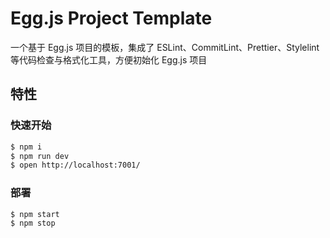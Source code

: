 # Egg.js Project Template

一个基于 Egg.js 项目的模板，集成了 ESLint、CommitLint、Prettier、Stylelint 等代码检查与格式化工具，方便初始化 Egg.js 项目

## 特性

### 快速开始

```bash
$ npm i
$ npm run dev
$ open http://localhost:7001/
```

### 部署

```bash
$ npm start
$ npm stop
```

